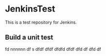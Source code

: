 # JenkinsTest
This is a test repository for Jenkins. 

## Build a unit test
fd
nnnnnn
df
s
dfdf
dfdf
dfdfd
dfdf
dfd
df
dfd
df
